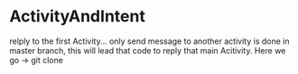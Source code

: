 # ActivityAndIntent
relply to the first Activity... 
only send message to another activity is done in master branch, this will lead that code to reply that main Acitivity.
Here we go -> git clone 

